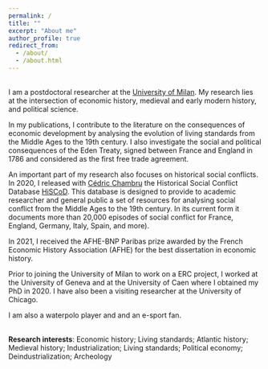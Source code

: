 ```yaml
---
permalink: /
title: ""
excerpt: "About me"
author_profile: true
redirect_from: 
  - /about/
  - /about.html
---
```




<br>I am a postdoctoral researcher at the [University of Milan](https://www.unimi.it/en/ugov/person/paul-maneuvrier). My research lies at the intersection of economic history, medieval and early modern history, and political science. 

In my publications, I contribute to the literature on the consequences of economic development by analysing the evolution of living standards from the Middle Ages to the 19th century. I also investigate the social and political consequences of the Eden Treaty, signed between France and England in 1786 and considered as the first free trade agreement. 

An important part of my research also focuses on historical social conflicts. In 2020, I released with [Cédric Chambru](https://cedricchambru.github.io/) the Historical Social Conflict Database [HiSCoD](https://www.unicaen.fr/hiscod/). This database is designed to provide to academic researcher and general public a set of resources for analysing social conflict from the Middle Ages to the 19th century. In its current form it documents more than 20,000 episodes of social conflict for France, England, Germany, Italy, Spain, and more).

In 2021, I received the AFHE-BNP Paribas prize awarded by the French Economic History Association (AFHE) for the best dissertation in economic history. 

Prior to joining the University of Milan to work on a ERC project, I worked at the University of Geneva and at the University of Caen where I obtained my PhD in 2020. I have also been a visiting researcher at the University of Chicago.

I am also a waterpolo player and and an e-sport fan. 



<br>**Research interests**: Economic history; Living standards; Atlantic history; Medieval history; Industrialization; Living standards; Political economy; Deindustrialization; Archeology




